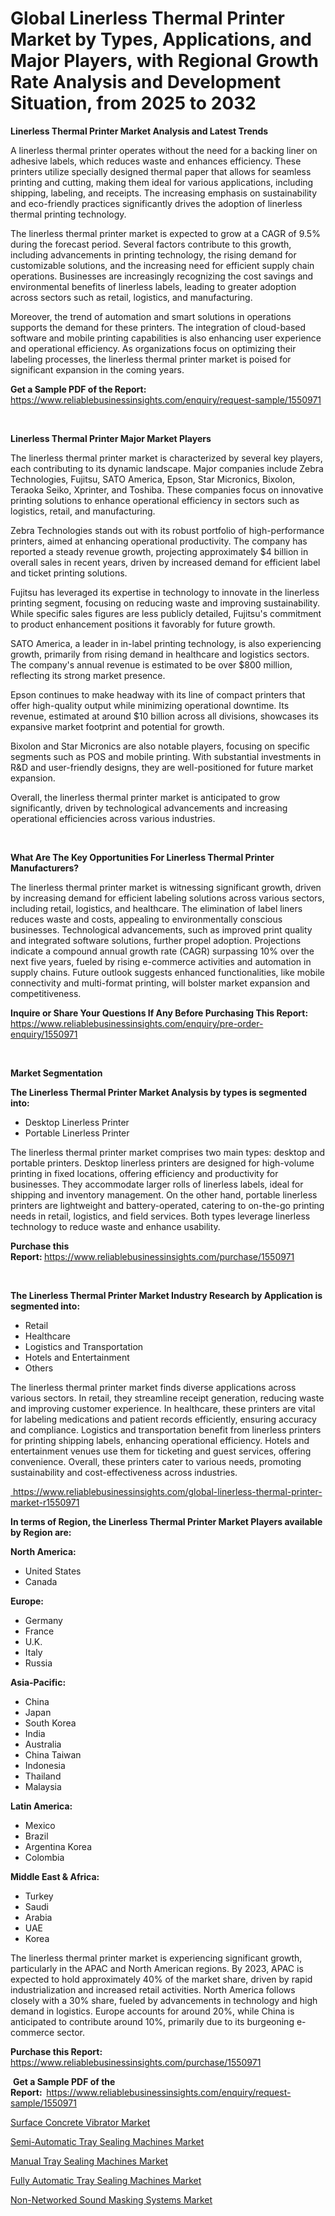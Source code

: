 <p><h1>Global Linerless Thermal Printer Market by Types, Applications, and Major Players, with Regional Growth Rate Analysis and Development Situation, from 2025 to 2032</h1></p><p><strong>Linerless Thermal Printer Market Analysis and Latest Trends</strong></p>
<p><p>A linerless thermal printer operates without the need for a backing liner on adhesive labels, which reduces waste and enhances efficiency. These printers utilize specially designed thermal paper that allows for seamless printing and cutting, making them ideal for various applications, including shipping, labeling, and receipts. The increasing emphasis on sustainability and eco-friendly practices significantly drives the adoption of linerless thermal printing technology.</p><p>The linerless thermal printer market is expected to grow at a CAGR of 9.5% during the forecast period. Several factors contribute to this growth, including advancements in printing technology, the rising demand for customizable solutions, and the increasing need for efficient supply chain operations. Businesses are increasingly recognizing the cost savings and environmental benefits of linerless labels, leading to greater adoption across sectors such as retail, logistics, and manufacturing. </p><p>Moreover, the trend of automation and smart solutions in operations supports the demand for these printers. The integration of cloud-based software and mobile printing capabilities is also enhancing user experience and operational efficiency. As organizations focus on optimizing their labeling processes, the linerless thermal printer market is poised for significant expansion in the coming years.</p></p>
<p><strong>Get a Sample PDF of the Report:&nbsp;</strong> <a href="https://www.reliablebusinessinsights.com/enquiry/request-sample/1550971?utm_campaign=1138&utm_medium=2&utm_source=Github&utm_content=ia&utm_term=11042025&utm_id=linerless-thermal-printer">https://www.reliablebusinessinsights.com/enquiry/request-sample/1550971</a></p>
<p>&nbsp;</p>
<p><strong>Linerless Thermal Printer Major Market Players</strong></p>
<p><p>The linerless thermal printer market is characterized by several key players, each contributing to its dynamic landscape. Major companies include Zebra Technologies, Fujitsu, SATO America, Epson, Star Micronics, Bixolon, Teraoka Seiko, Xprinter, and Toshiba. These companies focus on innovative printing solutions to enhance operational efficiency in sectors such as logistics, retail, and manufacturing.</p><p>Zebra Technologies stands out with its robust portfolio of high-performance printers, aimed at enhancing operational productivity. The company has reported a steady revenue growth, projecting approximately $4 billion in overall sales in recent years, driven by increased demand for efficient label and ticket printing solutions.</p><p>Fujitsu has leveraged its expertise in technology to innovate in the linerless printing segment, focusing on reducing waste and improving sustainability. While specific sales figures are less publicly detailed, Fujitsu's commitment to product enhancement positions it favorably for future growth.</p><p>SATO America, a leader in in-label printing technology, is also experiencing growth, primarily from rising demand in healthcare and logistics sectors. The company's annual revenue is estimated to be over $800 million, reflecting its strong market presence.</p><p>Epson continues to make headway with its line of compact printers that offer high-quality output while minimizing operational downtime. Its revenue, estimated at around $10 billion across all divisions, showcases its expansive market footprint and potential for growth.</p><p>Bixolon and Star Micronics are also notable players, focusing on specific segments such as POS and mobile printing. With substantial investments in R&D and user-friendly designs, they are well-positioned for future market expansion. </p><p>Overall, the linerless thermal printer market is anticipated to grow significantly, driven by technological advancements and increasing operational efficiencies across various industries.</p></p>
<p>&nbsp;</p>
<p><strong>What Are The Key Opportunities For Linerless Thermal Printer Manufacturers?</strong></p>
<p><p>The linerless thermal printer market is witnessing significant growth, driven by increasing demand for efficient labeling solutions across various sectors, including retail, logistics, and healthcare. The elimination of label liners reduces waste and costs, appealing to environmentally conscious businesses. Technological advancements, such as improved print quality and integrated software solutions, further propel adoption. Projections indicate a compound annual growth rate (CAGR) surpassing 10% over the next five years, fueled by rising e-commerce activities and automation in supply chains. Future outlook suggests enhanced functionalities, like mobile connectivity and multi-format printing, will bolster market expansion and competitiveness.</p></p>
<p><strong>Inquire or Share Your Questions If Any Before Purchasing This Report:</strong> <a href="https://www.reliablebusinessinsights.com/enquiry/pre-order-enquiry/1550971?utm_campaign=1138&utm_medium=2&utm_source=Github&utm_content=ia&utm_term=11042025&utm_id=linerless-thermal-printer">https://www.reliablebusinessinsights.com/enquiry/pre-order-enquiry/1550971</a></p>
<p>&nbsp;</p>
<p><strong>Market Segmentation</strong></p>
<p><strong>The Linerless Thermal Printer Market Analysis by types is segmented into:</strong></p>
<p><ul><li>Desktop Linerless Printer</li><li>Portable Linerless Printer</li></ul></p>
<p><p>The linerless thermal printer market comprises two main types: desktop and portable printers. Desktop linerless printers are designed for high-volume printing in fixed locations, offering efficiency and productivity for businesses. They accommodate larger rolls of linerless labels, ideal for shipping and inventory management. On the other hand, portable linerless printers are lightweight and battery-operated, catering to on-the-go printing needs in retail, logistics, and field services. Both types leverage linerless technology to reduce waste and enhance usability.</p></p>
<p><strong>Purchase this Report:&nbsp;</strong><a href="https://www.reliablebusinessinsights.com/purchase/1550971?utm_campaign=1138&utm_medium=2&utm_source=Github&utm_content=ia&utm_term=11042025&utm_id=linerless-thermal-printer">https://www.reliablebusinessinsights.com/purchase/1550971</a></p>
<p>&nbsp;</p>
<p><strong>The Linerless Thermal Printer Market Industry Research by Application is segmented into:</strong></p>
<p><ul><li>Retail</li><li>Healthcare</li><li>Logistics and Transportation</li><li>Hotels and Entertainment</li><li>Others</li></ul></p>
<p><p>The linerless thermal printer market finds diverse applications across various sectors. In retail, they streamline receipt generation, reducing waste and improving customer experience. In healthcare, these printers are vital for labeling medications and patient records efficiently, ensuring accuracy and compliance. Logistics and transportation benefit from linerless printers for printing shipping labels, enhancing operational efficiency. Hotels and entertainment venues use them for ticketing and guest services, offering convenience. Overall, these printers cater to various needs, promoting sustainability and cost-effectiveness across industries.</p></p>
<p><a href="https://www.reliablebusinessinsights.com/global-linerless-thermal-printer-market-r1550971?utm_campaign=1138&utm_medium=2&utm_source=Github&utm_content=ia&utm_term=11042025&utm_id=linerless-thermal-printer">&nbsp;https://www.reliablebusinessinsights.com/global-linerless-thermal-printer-market-r1550971</a></p>
<p><strong>In terms of Region, the Linerless Thermal Printer Market Players available by Region are:</strong></p>
<p>
    <p> <strong> North America: </strong>
        <ul>
            <li>United States</li>
            <li>Canada</li>
        </ul>
        </p> 
    <p> <strong> Europe: </strong>
        <ul>
            <li>Germany</li>
            <li>France</li>
            <li>U.K.</li>
            <li>Italy</li>
            <li>Russia</li>
        </ul>
        </p> 
    <p> <strong> Asia-Pacific: </strong>
        <ul>
            <li>China</li>
            <li>Japan</li>
            <li>South Korea</li>
            <li>India</li>
            <li>Australia</li>
            <li>China Taiwan</li>
            <li>Indonesia</li>
            <li>Thailand</li>
            <li>Malaysia</li>
        </ul>
        </p> 
    <p> <strong> Latin America: </strong>
        <ul>
            <li>Mexico</li>
            <li>Brazil</li>
            <li>Argentina Korea</li>
            <li>Colombia</li>
        </ul>
        </p> 
    <p> <strong> Middle East & Africa: </strong>
        <ul>
            <li>Turkey</li>
            <li>Saudi</li>
            <li>Arabia</li>
            <li>UAE</li>
            <li>Korea</li>
        </ul>
    </p>
    </p>
<p><p>The linerless thermal printer market is experiencing significant growth, particularly in the APAC and North American regions. By 2023, APAC is expected to hold approximately 40% of the market share, driven by rapid industrialization and increased retail activities. North America follows closely with a 30% share, fueled by advancements in technology and high demand in logistics. Europe accounts for around 20%, while China is anticipated to contribute around 10%, primarily due to its burgeoning e-commerce sector.</p></p>
<p><strong>Purchase this Report: </strong><a href="https://www.reliablebusinessinsights.com/purchase/1550971?utm_campaign=1138&utm_medium=2&utm_source=Github&utm_content=ia&utm_term=11042025&utm_id=linerless-thermal-printer">https://www.reliablebusinessinsights.com/purchase/1550971</a></p>
<p>&nbsp;<strong>Get a Sample PDF of the Report:&nbsp;&nbsp;</strong><a href="https://www.reliablebusinessinsights.com/enquiry/request-sample/1550971?utm_campaign=1138&utm_medium=2&utm_source=Github&utm_content=ia&utm_term=11042025&utm_id=linerless-thermal-printer">https://www.reliablebusinessinsights.com/enquiry/request-sample/1550971</a></p>
<p><strong></strong></p>
<p><p><a href="https://github.com/eleussabra/Market-Research-Report-List-1/blob/main/surface-concrete-vibrator-market.md?utm_campaign=1138&utm_medium=2&utm_source=Github&utm_content=ia&utm_term=11042025&utm_id=linerless-thermal-printer">Surface Concrete Vibrator Market</a></p><p><a href="https://github.com/ildyduedu/Market-Research-Report-List-1/blob/main/semi-automatic-tray-sealing-machines-market.md?utm_campaign=1138&utm_medium=2&utm_source=Github&utm_content=ia&utm_term=11042025&utm_id=linerless-thermal-printer">Semi-Automatic Tray Sealing Machines Market</a></p><p><a href="https://github.com/salkidtodo/Market-Research-Report-List-1/blob/main/manual-tray-sealing-machines-market.md?utm_campaign=1138&utm_medium=2&utm_source=Github&utm_content=ia&utm_term=11042025&utm_id=linerless-thermal-printer">Manual Tray Sealing Machines Market</a></p><p><a href="https://github.com/oduorsarath9/Market-Research-Report-List-1/blob/main/fully-automatic-tray-sealing-machines-market.md?utm_campaign=1138&utm_medium=2&utm_source=Github&utm_content=ia&utm_term=11042025&utm_id=linerless-thermal-printer">Fully Automatic Tray Sealing Machines Market</a></p><p><a href="https://github.com/diosohusch6x/Market-Research-Report-List-1/blob/main/non-networked-sound-masking-systems-market.md?utm_campaign=1138&utm_medium=2&utm_source=Github&utm_content=ia&utm_term=11042025&utm_id=linerless-thermal-printer">Non-Networked Sound Masking Systems Market</a></p></p>